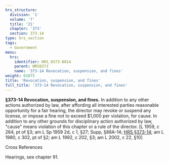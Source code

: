 ```yaml
---
hrs_structure:
  division: '1'
  volume: '7'
  title: '21'
  chapter: '373'
  section: 373-14
type: hrs_section
tags:
  - Government
menu:
  hrs:
    identifier: HRS_0373-0014
    parent: HRS0373
    name: '373-14 Revocation, suspension, and fines'
weight: 61075
title: 'Revocation, suspension, and fines'
full_title: '373-14 Revocation, suspension, and fines'
---
```

**§373-14 Revocation, suspension, and fines.** In addition to any other actions authorized by law, after affording all interested parties reasonable opportunity for a fair hearing, the director may revoke or suspend any license, or impose a fine not to exceed $1,000 per violation, for cause. In addition to any other grounds for disciplinary action authorized by law, "cause" means violation of this chapter or a rule of the director. [L 1959, c 264, pt of §3; am L Sp 1959 2d, c 1, §27; Supp, §88A-14; [HRS §373-14](/title-21/chapter-373/section-373-14/); am L 1980, c 302, pt of §2; am L 1992, c 202, §3; am L 2002, c 22, §10]

Cross References

Hearings, see chapter 91.